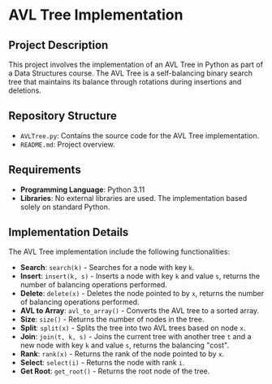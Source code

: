 # AVL Tree Implementation

## Project Description

This project involves the implementation of an AVL Tree in Python as part of a Data Structures course. The AVL Tree is a self-balancing binary search tree that maintains its balance through rotations during insertions and deletions.

## Repository Structure

- `AVLTree.py`: Contains the source code for the AVL Tree implementation.
- `README.md`: Project overview.

## Requirements

- **Programming Language**: Python 3.11
- **Libraries**: No external libraries are used. The implementation based solely on standard Python.

## Implementation Details

The AVL Tree implementation include the following functionalities:

- **Search**: `search(k)` - Searches for a node with key `k`.
- **Insert**: `insert(k, s)` - Inserts a node with key `k` and value `s`, returns the number of balancing operations performed.
- **Delete**: `delete(x)` - Deletes the node pointed to by `x`, returns the number of balancing operations performed.
- **AVL to Array**: `avl_to_array()` - Converts the AVL tree to a sorted array.
- **Size**: `size()` - Returns the number of nodes in the tree.
- **Split**: `split(x)` - Splits the tree into two AVL trees based on node `x`.
- **Join**: `join(t, k, s)` - Joins the current tree with another tree `t` and a new node with key `k` and value `s`, returns the balancing "cost".
- **Rank**: `rank(x)` - Returns the rank of the node pointed to by `x`.
- **Select**: `select(i)` - Returns the node with rank `i`.
- **Get Root**: `get_root()` - Returns the root node of the tree.
